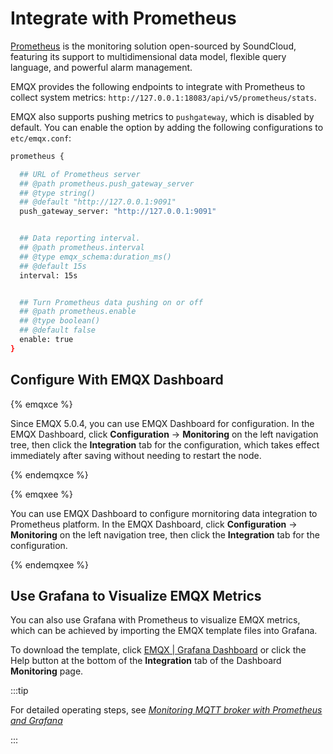 # Integrate with Prometheus

[Prometheus](https://prometheus.io/) is the monitoring solution open-sourced by SoundCloud, featuring its support to  multidimensional data model, flexible query language, and powerful alarm management.

EMQX provides the following endpoints to integrate with Prometheus to collect system metrics: `http://127.0.0.1:18083/api/v5/prometheus/stats`. 

EMQX also supports pushing metrics to `pushgateway`, which is disabled by default. You can enable the option by adding the following configurations to `etc/emqx.conf`:

```bash
prometheus {

  ## URL of Prometheus server
  ## @path prometheus.push_gateway_server
  ## @type string()
  ## @default "http://127.0.0.1:9091"
  push_gateway_server: "http://127.0.0.1:9091"


  ## Data reporting interval.
  ## @path prometheus.interval
  ## @type emqx_schema:duration_ms()
  ## @default 15s
  interval: 15s


  ## Turn Prometheus data pushing on or off
  ## @path prometheus.enable
  ## @type boolean()
  ## @default false
  enable: true
}
```
## Configure With EMQX Dashboard

{% emqxce %}

Since EMQX 5.0.4, you can use EMQX Dashboard for configuration. In the EMQX Dashboard, click **Configuration** -> **Monitoring** on the left navigation tree, then click the **Integration** tab for the configuration, which takes effect immediately after saving without needing to restart the node.

{% endemqxce %}

{% emqxee %}

You can use EMQX Dashboard to configure mornitoring data integration to Prometheus platform. In the EMQX Dashboard, click **Configuration** -> **Monitoring** on the left navigation tree, then click the **Integration** tab for the configuration.

{% endemqxee %}


## Use Grafana to Visualize EMQX Metrics

You can also use Grafana with Prometheus to visualize EMQX metrics, which can be achieved by importing the EMQX template files into Grafana. 

To download the template, click [EMQX | Grafana Dashboard](https://grafana.com/grafana/dashboards/17446-emqx/) or click the Help button at the bottom of the **Integration** tab of the Dashboard **Monitoring** page.

:::tip

For detailed operating steps, see [*Monitoring MQTT broker with Prometheus and Grafana*](https://www.emqx.com/en/blog/emqx-prometheus-grafana)

:::
